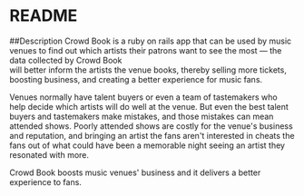 # README

##Description
Crowd Book is a ruby on rails app that can be used by
music venues to find out which artists their patrons
want to see the most — the data collected by Crowd Book\
will better inform the artists the venue books, thereby
selling more tickets, boosting business, and creating a better
experience for music fans.

Venues normally have talent buyers or even a team of tastemakers who help decide which artists will do well at the venue. But even the best talent buyers and tastemakers make mistakes, and those mistakes can mean attended shows. Poorly attended shows are costly for the venue's business and reputation, and bringing an artist the fans aren't interested in cheats the fans out of what could have been a memorable night seeing an artist they resonated with more.

Crowd Book boosts music venues' business and it delivers a better experience to fans.
